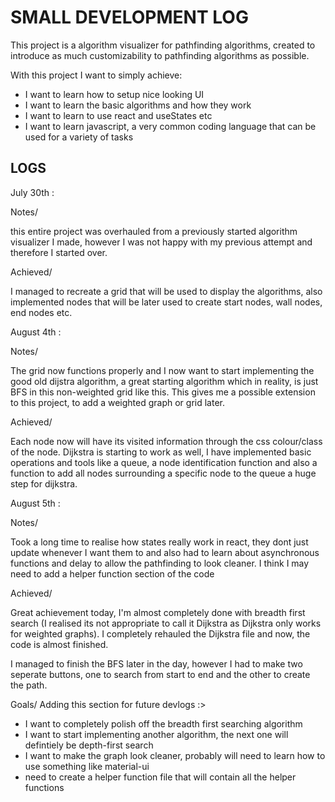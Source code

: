 # SMALL DEVELOPMENT LOG

This project is a algorithm visualizer for pathfinding algorithms, created to introduce as much customizability to pathfinding algorithms as possible.

With this project I want to simply achieve:

- I want to learn how to setup nice looking UI
- I want to learn the basic algorithms and how they work
- I want to learn to use react and useStates etc
- I want to learn javascript, a very common coding language that can be used for a variety of tasks

## LOGS

July 30th : 

Notes/

this entire project was overhauled from a previously started algorithm visualizer I made, however I was not
happy with my previous attempt and therefore I started over.

Achieved/

I managed to recreate a grid that will be used to display the algorithms, also implemented nodes that will be later
used to create start nodes, wall nodes, end nodes etc.


August 4th :

Notes/

The grid now functions properly and I now want to start implementing the good old dijstra algorithm, a great starting
algorithm which in reality, is just BFS in this non-weighted grid like this. This gives me a possible extension to this
project, to add a weighted graph or grid later.

Achieved/

Each node now will have its visited information through the css colour/class of the node. Dijkstra is starting to work
as well, I have implemented basic operations and tools like a queue, a node identification function and also a function
to add all nodes surrounding a specific node to the queue a huge step for dijkstra.

August 5th :

Notes/

Took a long time to realise how states really work in react, they dont just update whenever I want them to and also had to learn about asynchronous functions and delay to allow the pathfinding to look cleaner. I think I may need to add a helper function section of the code

Achieved/

Great achievement today, I'm almost completely done with breadth first search (I realised its not appropriate to call it Dijkstra as Dijkstra only works for weighted graphs). I completely rehauled the Dijkstra file and now, the code is almost finished.

I managed to finish the BFS later in the day, however I had to make two seperate buttons, one to search from start to end and the other to create the path.

Goals/
Adding this section for future devlogs :>
- I want to completely polish off the breadth first searching algorithm
- I want to start implementing another algorithm, the next one will defintiely be depth-first search
- I want to make the graph look cleaner, probably will need to learn how to use something like material-ui
- need to create a helper function file that will contain all the helper functions